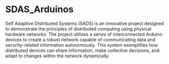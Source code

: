# SDAS_Arduinos
Self Adaptive Distributed Systems (SADS) is an innovative project designed to demonstrate the principles of distributed computing using physical hardware networks. The project utilizes a series of interconnected Arduino devices to create a robust network capable of communicating data and security-related information autonomously. This system exemplifies how distributed devices can share information, make collective decisions, and adapt to changes within the network dynamically.

